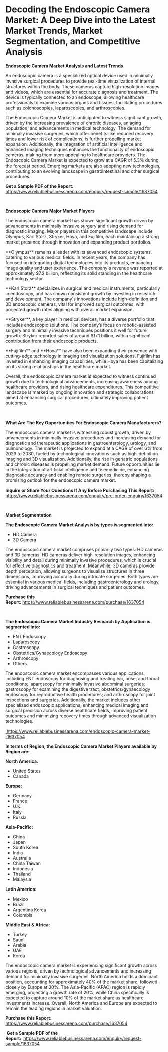 <p><h1>Decoding the Endoscopic Camera Market: A Deep Dive into the Latest Market Trends, Market Segmentation, and Competitive Analysis</h1></p><p><strong>Endoscopic Camera Market Analysis and Latest Trends</strong></p>
<p><p>An endoscopic camera is a specialized optical device used in minimally invasive surgical procedures to provide real-time visualization of internal structures within the body. These cameras capture high-resolution images and videos, which are essential for accurate diagnosis and treatment. The device is typically connected to an endoscope, allowing healthcare professionals to examine various organs and tissues, facilitating procedures such as colonoscopies, laparoscopies, and arthroscopies.</p><p>The Endoscopic Camera Market is anticipated to witness significant growth, driven by the increasing prevalence of chronic diseases, an aging population, and advancements in medical technology. The demand for minimally invasive surgeries, which offer benefits like reduced recovery times and lower risk of complications, is further propelling market expansion. Additionally, the integration of artificial intelligence and enhanced imaging techniques enhances the functionality of endoscopic cameras, making them more appealing to healthcare providers. The Endoscopic Camera Market is expected to grow at a CAGR of 5.3% during the forecast period. Emerging markets are also adopting new technologies, contributing to an evolving landscape in gastrointestinal and other surgical procedures.</p></p>
<p><strong>Get a Sample PDF of the Report:&nbsp;</strong> <a href="https://www.reliablebusinessarena.com/enquiry/request-sample/1637054?utm_campaign=3021&utm_medium=2&utm_source=Github&utm_content=ia&utm_term=13042025&utm_id=endoscopic-camera">https://www.reliablebusinessarena.com/enquiry/request-sample/1637054</a></p>
<p>&nbsp;</p>
<p><strong>Endoscopic Camera Major Market Players</strong></p>
<p><p>The endoscopic camera market has shown significant growth driven by advancements in minimally invasive surgery and rising demand for diagnostic imaging. Major players in this competitive landscape include Olympus, Karl Storz, Stryker, Hoya, and Fujifilm, each maintaining a strong market presence through innovation and expanding product portfolios.</p><p>**Olympus** remains a leader with its advanced endoscopic systems, catering to various medical fields. In recent years, the company has focused on integrating digital technologies into its products, enhancing image quality and user experience. The company's revenue was reported at approximately $7.2 billion, reflecting its solid standing in the healthcare technology sector.</p><p>**Karl Storz** specializes in surgical and medical instruments, particularly in endoscopy, and has shown consistent growth by investing in research and development. The company's innovations include high-definition and 3D endoscopic cameras, vital for improved surgical outcomes, with projected growth rates aligning with overall market expansion.</p><p>**Stryker**, a key player in medical devices, has a diverse portfolio that includes endoscopic solutions. The company’s focus on robotic-assisted surgery and minimally invasive techniques positions it well for future growth. Stryker reported sales of around $17.1 billion, with a significant contribution from their endoscopic products.</p><p>**Fujifilm** and **Hoya** have also been expanding their presence with cutting-edge technology in imaging and visualization solutions. Fujifilm has invested in enhancing imaging capabilities, while Hoya has been capitalizing on its strong relationships in the healthcare market.</p><p>Overall, the endoscopic camera market is expected to witness continued growth due to technological advancements, increasing awareness among healthcare providers, and rising healthcare expenditures. This competitive landscape is marked by ongoing innovation and strategic collaborations aimed at enhancing surgical procedures, ultimately improving patient outcomes.</p></p>
<p>&nbsp;</p>
<p><strong>What Are The Key Opportunities For Endoscopic Camera Manufacturers?</strong></p>
<p><p>The endoscopic camera market is witnessing robust growth, driven by advancements in minimally invasive procedures and increasing demand for diagnostic and therapeutic applications in gastroenterology, urology, and pulmonology. The market is projected to expand at a CAGR of over 6% from 2023 to 2030, fueled by technological innovations such as high-definition imaging and 3D visualization. Additionally, the rise in geriatric populations and chronic diseases is propelling market demand. Future opportunities lie in the integration of artificial intelligence and telemedicine, enhancing diagnostic accuracy and enabling remote surgeries, thereby shaping a promising outlook for the endoscopic camera market.</p></p>
<p><strong>Inquire or Share Your Questions If Any Before Purchasing This Report:</strong> <a href="https://www.reliablebusinessarena.com/enquiry/pre-order-enquiry/1637054?utm_campaign=3021&utm_medium=2&utm_source=Github&utm_content=ia&utm_term=13042025&utm_id=endoscopic-camera">https://www.reliablebusinessarena.com/enquiry/pre-order-enquiry/1637054</a></p>
<p>&nbsp;</p>
<p><strong>Market Segmentation</strong></p>
<p><strong>The Endoscopic Camera Market Analysis by types is segmented into:</strong></p>
<p><ul><li>HD Camera</li><li>3D Camera</li></ul></p>
<p><p>The endoscopic camera market comprises primarily two types: HD cameras and 3D cameras. HD cameras deliver high-resolution images, enhancing visibility and detail during minimally invasive procedures, which is crucial for effective diagnostics and treatment. Meanwhile, 3D cameras provide depth perception, allowing surgeons to visualize structures in three dimensions, improving accuracy during intricate surgeries. Both types are essential in various medical fields, including gastroenterology and urology, driving advancements in surgical techniques and patient outcomes.</p></p>
<p><strong>Purchase this Report:&nbsp;</strong><a href="https://www.reliablebusinessarena.com/purchase/1637054?utm_campaign=3021&utm_medium=2&utm_source=Github&utm_content=ia&utm_term=13042025&utm_id=endoscopic-camera">https://www.reliablebusinessarena.com/purchase/1637054</a></p>
<p>&nbsp;</p>
<p><strong>The Endoscopic Camera Market Industry Research by Application is segmented into:</strong></p>
<p><ul><li>ENT Endoscopy</li><li>Laparoscopy</li><li>Gastroscopy</li><li>Obstetrics/Gynaecology Endoscopy</li><li>Arthroscopy</li><li>Others</li></ul></p>
<p><p>The endoscopic camera market encompasses various applications, including ENT endoscopy for diagnosing and treating ear, nose, and throat conditions; laparoscopy for minimally invasive abdominal surgeries; gastroscopy for examining the digestive tract; obstetrics/gynaecology endoscopy for reproductive health procedures; and arthroscopy for joint inspections and surgeries. Additionally, the market includes other specialized endoscopic applications, enhancing medical imaging and surgical precision across diverse healthcare fields, improving patient outcomes and minimizing recovery times through advanced visualization technologies.</p></p>
<p><a href="https://www.reliablebusinessarena.com/endoscopic-camera-market-r1637054?utm_campaign=3021&utm_medium=2&utm_source=Github&utm_content=ia&utm_term=13042025&utm_id=endoscopic-camera">&nbsp;https://www.reliablebusinessarena.com/endoscopic-camera-market-r1637054</a></p>
<p><strong>In terms of Region, the Endoscopic Camera Market Players available by Region are:</strong></p>
<p>
    <p> <strong> North America: </strong>
        <ul>
            <li>United States</li>
            <li>Canada</li>
        </ul>
        </p> 
    <p> <strong> Europe: </strong>
        <ul>
            <li>Germany</li>
            <li>France</li>
            <li>U.K.</li>
            <li>Italy</li>
            <li>Russia</li>
        </ul>
        </p> 
    <p> <strong> Asia-Pacific: </strong>
        <ul>
            <li>China</li>
            <li>Japan</li>
            <li>South Korea</li>
            <li>India</li>
            <li>Australia</li>
            <li>China Taiwan</li>
            <li>Indonesia</li>
            <li>Thailand</li>
            <li>Malaysia</li>
        </ul>
        </p> 
    <p> <strong> Latin America: </strong>
        <ul>
            <li>Mexico</li>
            <li>Brazil</li>
            <li>Argentina Korea</li>
            <li>Colombia</li>
        </ul>
        </p> 
    <p> <strong> Middle East & Africa: </strong>
        <ul>
            <li>Turkey</li>
            <li>Saudi</li>
            <li>Arabia</li>
            <li>UAE</li>
            <li>Korea</li>
        </ul>
    </p>
    </p>
<p><p>The endoscopic camera market is experiencing significant growth across various regions, driven by technological advancements and increasing demand for minimally invasive surgeries. North America holds a dominant position, accounting for approximately 40% of the market share, followed closely by Europe at 30%. The Asia-Pacific (APAC) region is rapidly emerging, projecting a growth rate of 20%, while China specifically is expected to capture around 10% of the market share as healthcare investments increase. Overall, North America and Europe are expected to remain the leading regions in market valuation.</p></p>
<p><strong>Purchase this Report: </strong><a href="https://www.reliablebusinessarena.com/purchase/1637054?utm_campaign=3021&utm_medium=2&utm_source=Github&utm_content=ia&utm_term=13042025&utm_id=endoscopic-camera">https://www.reliablebusinessarena.com/purchase/1637054</a></p>
<p>&nbsp;<strong>Get a Sample PDF of the Report:&nbsp;&nbsp;</strong><a href="https://www.reliablebusinessarena.com/enquiry/request-sample/1637054?utm_campaign=3021&utm_medium=2&utm_source=Github&utm_content=ia&utm_term=13042025&utm_id=endoscopic-camera">https://www.reliablebusinessarena.com/enquiry/request-sample/1637054</a></p>
<p><strong></strong></p>
<p><p></p><p></p><p></p></p>